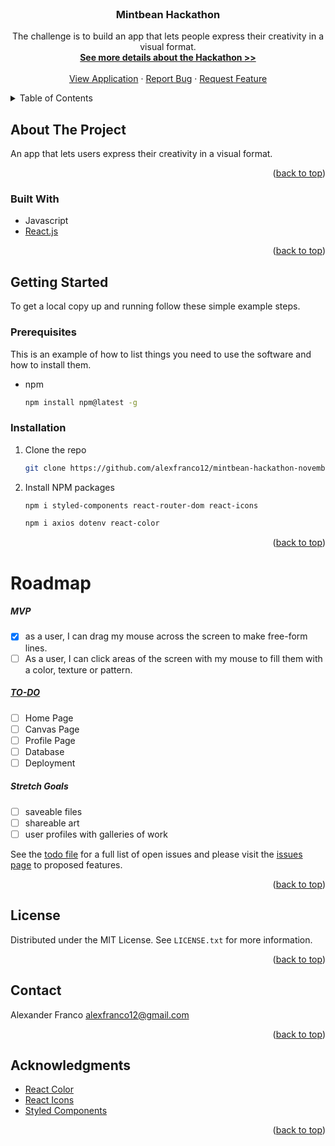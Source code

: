 <div id="top"></div>

<!-- BADGES -->



<!-- PROJECT LOGO -->
<br />
<div align="center">
  <a href="https://github.com/alexfranco12/mintbean-hackathon-november-2021">
  </a>

  <h3 align="center">Mintbean Hackathon</h3>

  <p align="center">
    The challenge is to build an app that lets people express their creativity in a visual format.
    <br />
    <a href="https://mintbean.io/meets/cfa4fa54-c706-4c51-a04f-671f6686f9fd"><strong>See more details about the Hackathon >></strong></a>
    <br />
    <br />
    <a href="https://hungry-lalande-f9b7b7.netlify.app/">View Application</a>
    ·
    <a href="https://github.com/alexfranco12/mintbean-hackathon-november-2021/issues">Report Bug</a>
    ·
    <a href="https://github.com/alexfranco12/mintbean-hackathon-november-2021/issues">Request Feature</a>
  </p>
</div>



<!-- TABLE OF CONTENTS -->
<details>
  <summary>Table of Contents</summary>
  <ol>
    <li>
      <a href="#about-the-project">About The Project</a>
      <ul>
        <li><a href="#built-with">Built With</a></li>
      </ul>
    </li>
    <li>
      <a href="#getting-started">Getting Started</a>
      <ul>
        <li><a href="#prerequisites">Prerequisites</a></li>
        <li><a href="#installation">Installation</a></li>
      </ul>
    </li>
    <li><a href="#roadmap">Roadmap</a></li>
    <li><a href="#license">License</a></li>
    <li><a href="#contact">Contact</a></li>
    <li><a href="#acknowledgments">Acknowledgments</a></li>
  </ol>
</details>



<!-- ABOUT THE PROJECT -->
## About The Project

An app that lets users express their creativity in a visual format.

<p align="right">(<a href="#top">back to top</a>)</p>



### Built With
* Javascript
* [React.js](https://reactjs.org/)

<p align="right">(<a href="#top">back to top</a>)</p>



<!-- GETTING STARTED -->
## Getting Started

To get a local copy up and running follow these simple example steps.

### Prerequisites

This is an example of how to list things you need to use the software and how to install them.
* npm
  ```sh
  npm install npm@latest -g
  ```

### Installation

1. Clone the repo
   ```sh
   git clone https://github.com/alexfranco12/mintbean-hackathon-november-2021
   ```
2. Install NPM packages
   ```sh
   npm i styled-components react-router-dom react-icons
   ```
   ```sh
   npm i axios dotenv react-color
   ```

<p align="right">(<a href="#top">back to top</a>)</p>



<!-- ROADMAP -->
# Roadmap

##### MVP 
- [x] as a user, I can drag my mouse across the screen to make free-form lines.
- [ ] As a user, I can click areas of the screen with my mouse to fill them with a color, texture or pattern.

##### [TO-DO](TODO)
- [ ] Home Page
- [ ] Canvas Page
- [ ] Profile Page
- [ ] Database
- [ ] Deployment

##### Stretch Goals
- [ ] saveable files
- [ ] shareable art
- [ ] user profiles with galleries of work

See the [todo file](TODO) for a full list of open issues and please visit the [issues page](https://github.com/othneildrew/Best-README-Template/issues) to proposed features.

<p align="right">(<a href="#top">back to top</a>)</p>



<!-- LICENSE -->
## License

Distributed under the MIT License. See `LICENSE.txt` for more information.

<p align="right">(<a href="#top">back to top</a>)</p>



<!-- CONTACT -->
## Contact

Alexander Franco
alexfranco12@gmail.com

<p align="right">(<a href="#top">back to top</a>)</p>



<!-- ACKNOWLEDGMENTS -->
## Acknowledgments
- [React Color](http://casesandberg.github.io/react-color/)
- [React Icons](https://react-icons.github.io/react-icons/)
- [Styled Components](https://styled-components.com/)


<p align="right">(<a href="#top">back to top</a>)</p>



<!-- MARKDOWN LINKS & IMAGES -->
[license-shield]: https://img.shields.io/github/license/othneildrew/Best-README-Template.svg?style=for-the-badge
[license-url]: https://github.com/alexfranco12/mintbean-hackathon-november-2021/blob/master/LICENSE.txt

[linkedin-shield]: https://img.shields.io/badge/-LinkedIn-black.svg?style=for-the-badge&logo=linkedin&colorB=555
[linkedin-url]: https://www.linkedin.com/in/alexander-franco/

